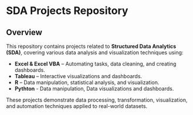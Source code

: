 # **SDA Projects Repository**  

## **Overview**  
This repository contains projects related to **Structured Data Analytics (SDA)**, covering various data analysis and visualization techniques using:  
- **Excel & Excel VBA** – Automating tasks, data cleaning, and creating dashboards.  
- **Tableau** – Interactive visualizations and dashboards.  
- **R** – Data manipulation, statistical analysis, and visualization.
- **Pythton** -  Data manipulation, Data visualizations and dashboards. 

These projects demonstrate data processing, transformation, visualization, and automation techniques applied to real-world datasets.  


